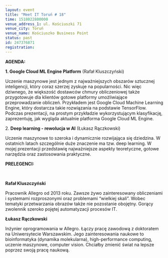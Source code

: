 ```yaml
---
layout: event
title: "Meet IT Toruń # 18"
time: 1518022800000
venue_address_1: ul. Kościuszki 71
venue_city: Toruń
venue_name: Kościuszko Business Point
status: past
id: 247376871
registration: 
---
```


<p><b>AGENDA: </b></p>
<p><b>1. Google Cloud ML Engine Platform</b> (Rafał Kluszczyński)</p>
<p>Uczenie maszynowe jest jednym z najważniejszych obszarów sztucznej inteligencji, który coraz szerzej zyskuje na popularności. Nic więc dziwnego, że większość dostawców chmury obliczeniowej także przygotowuje dla klientów gotowe platformy umożliwiające przeprowadzanie obliczeń. Przykładem jest Google Cloud Machine Learning Engine, który dostarcza takie rozwiązania na podstawie TensorFlow. Podczas prezentacji, na prostym przykładzie wykorzystującym klasyfikację, zaprezentuję, jak wygląda aktualnie platforma Google Cloud ML Engine.</p>
<p>2. <b>Deep learning - rewolucja w AI</b> (Łukasz Rączkowski)</p>
<p>Uczenie maszynowe to szeroka i dynamicznie rozwijająca się dziedzina. W ostatnich latach szczególnie duże znaczenie ma tzw. deep learning. W mojej prezentacji przedstawię najważniejsze aspekty teoretyczne, gotowe narzędzia oraz zastosowania praktyczne. </p>
<p><b>PRELEGENCI: </b></p>
<p><b><br /></b></p>
<p><b>Rafał Kluszczyński</b></p>
<p>Pracownik Allegro od 2013 roku. Zawsze żywo zainteresowany obliczeniami i systemami rozproszonymi oraz problemami “wielkiej skali”. Wobec tematyki przetwarzania obrazów także nie pozostanie obojętny. Gorący zwolennik szeroko pojętej automatyzacji procesów IT.</p>
<p><b>Łukasz Rączkowski</b></p>
<p>Inżynier oprogramowania w Allegro. Łączy pracę zawodową z doktoratem na Uniwersytecie Warszawskim. Jego zainteresowania naukowe to bioinformatyka (dynamika molekularna), high-performance computing, uczenie maszynowe, computer vision. Chciałby zmienić świat na lepsze poprzez swoją pracę naukową.</p>
